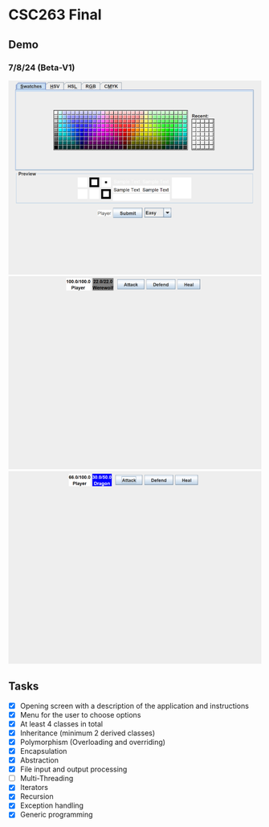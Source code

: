 # CSC263 Final

<!-- TODO: Add information about SQLite3 -->

## Demo
### 7/8/24 (Beta-V1)
![](./demo/7.18.24/image1.webp)
![](./demo/7.18.24/image2.webp)
![](./demo/7.18.24/image3.webp)

## Tasks
- [X] Opening screen with a description of the application and instructions
- [X] Menu for the user to choose options
- [X] At least 4 classes in total
- [X] Inheritance (minimum 2 derived classes)
- [X] Polymorphism (Overloading and overriding)
- [X] Encapsulation
- [X] Abstraction
- [X] File input and output processing
- [ ] Multi-Threading
- [X] Iterators
- [X] Recursion 
- [X] Exception handling
- [X] Generic programming
